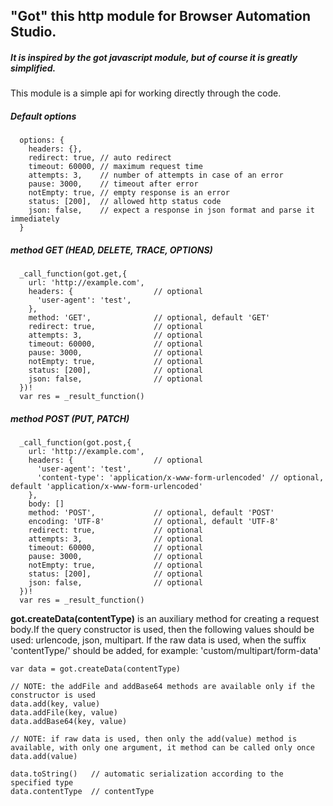 ## "Got" this http module for Browser Automation Studio. 

##### It is inspired by the got javascript module, but of course it is greatly simplified.


This module is a simple api for working directly through the code.

##### Default options
```
  options: {
    headers: {},
    redirect: true, // auto redirect
    timeout: 60000, // maximum request time
    attempts: 3,    // number of attempts in case of an error
    pause: 3000,    // timeout after error
    notEmpty: true, // empty response is an error
    status: [200],  // allowed http status code
    json: false,    // expect a response in json format and parse it immediately
  }
```
##### method GET (HEAD, DELETE, TRACE, OPTIONS)
```
  _call_function(got.get,{
    url: 'http://example.com',
    headers: {                  // optional
      'user-agent': 'test', 
    },
    method: 'GET',              // optional, default 'GET'
    redirect: true,             // optional
    attempts: 3,                // optional
    timeout: 60000,             // optional
    pause: 3000,                // optional
    notEmpty: true,             // optional
    status: [200],              // optional
    json: false,                // optional
  })!
  var res = _result_function()
```
##### method POST (PUT, PATCH)
```
  _call_function(got.post,{
    url: 'http://example.com',
    headers: {                  // optional
      'user-agent': 'test',
      'content-type': 'application/x-www-form-urlencoded' // optional, default 'application/x-www-form-urlencoded'
    },
    body: []                    
    method: 'POST',             // optional, default 'POST'
    encoding: 'UTF-8'           // optional, default 'UTF-8'
    redirect: true,             // optional
    attempts: 3,                // optional
    timeout: 60000,             // optional
    pause: 3000,                // optional
    notEmpty: true,             // optional
    status: [200],              // optional
    json: false,                // optional
  })!
  var res = _result_function()
```


<b>got.createData(contentType)</b> is an auxiliary method for creating a request body.If the query constructor is used, then the following values should be used: urlencode, json, multipart. If the raw data is used, when the suffix 'contentType/' should be added, for example: 'custom/multipart/form-data'
```
var data = got.createData(contentType)

// NOTE: the addFile and addBase64 methods are available only if the constructor is used
data.add(key, value)
data.addFile(key, value)
data.addBase64(key, value)

// NOTE: if raw data is used, then only the add(value) method is available, with only one argument, it method can be called only once
data.add(value)

data.toString()   // automatic serialization according to the specified type
data.contentType  // contentType
```
